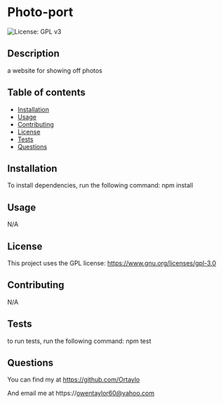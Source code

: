 # Photo-port

![License: GPL v3](https://img.shields.io/badge/License-GPLv3-blue.svg)
## Description 
a website for showing off photos


## Table of contents

- [Installation](#installation)
- [Usage](#usage)
- [Contributing](#contributing)
- [License](#license)
- [Tests](#tests)
- [Questions](#questions)

## Installation 
 To install dependencies, run the following command: npm install

    
## Usage
N/A
## License
This project uses the GPL license:  https://www.gnu.org/licenses/gpl-3.0 
## Contributing
N/A
## Tests
 to run tests, run the following command: npm test
## Questions
 You can find my at https://github.com/Ortaylo

 And email me at https://owentaylor60@yahoo.com